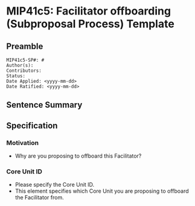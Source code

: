 # MIP41c5: Facilitator offboarding (Subproposal Process) Template

## Preamble

```
MIP41c5-SP#: #
Author(s):
Contributors:
Status:
Date Applied: <yyyy-mm-dd>
Date Ratified: <yyyy-mm-dd>
```

## Sentence Summary
## Specification

### Motivation

- Why are you proposing to offboard this Facilitator?

### Core Unit ID

- Please specify the Core Unit ID.
- This element specifies which Core Unit you are proposing to offboard the Facilitator from.
